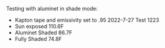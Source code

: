 Testing with aluminet in shade mode:
* Kapton tape and emissivity set to .95
2022-7-27 Test 1223
* Sun exposed 110.6F
* Aluminet Shaded 86.7F
* Fully Shaded 74.8F

